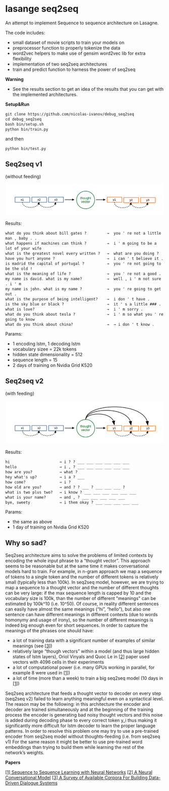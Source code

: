# lasange seq2seq
An attempt to implement Sequence to sequence architecture on Lasagne.

The code includes:

* small dataset of movie scripts to train your models on
* preprocessor function to properly tokenize the data
* word2vec helpers to make use of gensim word2vec lib for extra flexibility
* implementation of two seq2seq architectures
* train and predict function to harness the power of seq2seq
 
**Warning**

* See the results section to get an idea of the results that you can get with the implemented architectures.

**Setup&Run**

    git clone https://github.com/nicolas-ivanov/debug_seq2seq
    cd debug_seq2seq
    bash bin/setup.sh
    python bin/train.py

and then

    python bin/test.py
     
    
## Seq2seq v1

(without feeding)


![seq2seq v1](pics/seq2seq_v1_blank.png)



Results:

    what do you think about bill gates ?         →  you ' re not a little man , baby . .
    what happens if machines can think ?         →  i ' m going to be a lot of your wife
    what is the greatest novel every written ?   →  what are you doing ?
    have you hurt anyone ?                       →  i can ' t believe it .
    is madrid the capital of portugal ?          →  you ' re not going to be the old !
    what is the meaning of life ?                →  you ' re not a good .
    my name is david. what is my name?           →  well , i ' m not sure . i ' m
    my name is john. what is my name ?	         →  you ' re going to get out .
    what is the purpose of being intelligent?	 →  i don ' t have .
    is the sky blue or black ?	                 →  it ' s a little ### .
    what is love?	                             →  i ' m sorry .
    what do you think about tesla ?	             →  i ' m so what you ' re going to know
    what do you think about china?	             →  → i don ' t know .

Params:

* 1 encoding lstm, 1 decoding lstm
* vocabulary sizee =  22k tokens
* hidden state dimensionality = 512
* sequence length = 15
* 2 days of training on Nvidia Grid K520


## Seq2seq v2

(with feeding)

![seq2seq v2](pics/seq2seq_v2_blank.png)


Results:

    hi                      → i ? ? ___ ___ ___ ___ ___ ___
    hello                   → i , ? ___ ___ ___ ___ ___ ___
    how are you?            → what ?
    hey what's up?          → i a ? ___
    how come?               → i ?
    how old are you?        → and ? ? ___ ? ___ ___ ___ ?
    what is two plus two?   → i know ? ___ ___ ___ ___ ___ ___
    what is your name?      → and , ? ___ ___ ___ ___ ___
    bye, sweety             → i them okay ? ___ ___ ___ ___ ___


Params:

* the same as above
* 1 day of training on Nvidia Grid K520

## Why so sad?

Seq2seq architecture aims to solve the problems of limited contexts by encoding the whole input phrase to a “thought vector”. 
This approach seems to be reasonable but at the same time it makes conversational models hard to train. 
For example, in n-gram approach we map a sequence of tokens to a single token and the number of different tokens is relatively small (typically less than 100k).
In seq2seq model, however, we are trying to map a sequence to a thought vector and the number of different thoughts can be very large: 
if the max sequence length is capped by 10 and the vocabulary size is 100k, than the number of different "meanings" can be estimated by 100k^10 (i.e. 10^50). 
Of course, in reality different sentences can easily have almost the same meanings (“hi”, “hello”), 
but also one sentence can have different meanings in different contexts (due to words homonymy and usage of irony), 
so the number of different meanings is indeed big enough even for short sequences. 
In order to capture the meanings of the phrases one should have:
 
* a lot of training data with a significant number of examples of similar meanings (see \[[3]\])
* relatively large “though vectors” within a model (and thus large hidden states of lstm layers), Oriol Vinyals and Quoc Le in \[[2]\] paper used vectors with 4096 cells in their experiments
* a lot of computational power (i.e. many GPUs working in parallel, for example 8 were used in \[[1]\])
* a lot of time (more than a week) to train a big seq2seq model (10 days in \[[1]\])

Seq2seq architecture that feeds a thought vector to decoder on every step (seq2seq v2) failed to learn anything meaningful even on a syntactical level. 
The reason may be the following: in this architecture the encoder and decoder are trained simultaneously 
and at the beginning of the training process the encoder is generating bad noisy thought vectors and this noise is added during decoding phase to every correct token y_i thus making it significantly more difficult for lstm decoder to learn the proper language patterns.
In order to resolve this problem one may try to use a pre-trained encoder from seq2seq model without thoughts-feeding (i.e. from seq2seq v1)
For the same reason it might be better to use pre-trained word embeddings than trying to build them while learning the rest of the network’s weights.

**Papers**

[\[1\] Sequence to Sequence Learning with Neural Networks][1]
[\[2\] A Neural Conversational Model][2]
[\[3\] A Survey of Available Corpora For Building Data-Driven Dialogue Systems][3]

[1]: http://papers.nips.cc/paper/5346-sequence-to-sequence-learning-with-neural-networks.pdf
[2]: http://arxiv.org/pdf/1506.05869v1.pdf
[3]: http://arxiv.org/pdf/1512.05742v2.pdf
